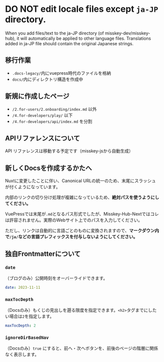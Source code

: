 # **DO NOT edit locale files** except `ja-JP` directory.

When you add files/text to the ja-JP directory (of misskey-dev/misskey-hub), it will automatically be applied to other language files.
Translations added in ja-JP file should contain the original Japanese strings.

## 移行作業

- `.docs-legacy/`内にvuepress時代のファイルを格納
- `docs/`内にディレクトリ構造を作成中

## 新規に作成したページ

- `/2.for-users/2.onboarding/index.md` 以外
- `/4.for-developers/play/` 以下
- `/4.for-developers/api/index.md` を分割

## APIリファレンスについて

API リファレンスは移動する予定です（misskey-jsから自動生成）

## 新しくDocsを作成するかたへ

Nuxtに変更したことに伴い、Canonical URLの統一のため、末尾にスラッシュが付くようになっています。

内部のリンクの切り分け処理が複雑になっているため、**絶対パスを使うようにしてください。**

VuePressでは末尾が`.md`となるパス形式でしたが、Misskey-Hub-Nextではコレは許容されません。実際のWebサイト上でのパスを入力してください。

ただし、リンクは自動的に言語ごとのものに変換されますので、**マークダウン内で`/ja/`などの言語プレフィックスを付与しないようにしてください。**

## 独自Frontmatterについて

### `date`
（ブログのみ）公開時刻をオーバーライドできます。

```yml
date: 2023-11-11
```

### `maxTocDepth`
（Docsのみ）もくじの見出しを遡る限度を指定できます。`<h2>`タグまでにしたい場合は`2`を指定します。

```yml
maxTocDepth: 2
```

### `ignoreDirBasedNav`
（Docsのみ）`true` にすると、前へ・次へボタンを、前後のページの階層に関係なく表示します。

